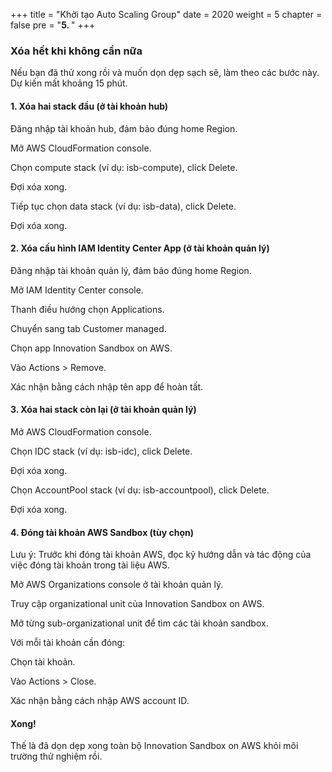 +++
title = "Khởi tạo Auto Scaling Group"
date = 2020
weight = 5
chapter = false
pre = "<b>5. </b>"
+++

### Xóa hết khi không cần nữa

Nếu bạn đã thử xong rồi và muốn dọn dẹp sạch sẽ, làm theo các bước này. Dự kiến mất khoảng 15 phút.

#### 1. Xóa hai stack đầu (ở tài khoản hub)

Đăng nhập tài khoản hub, đảm bảo đúng home Region.

Mở AWS CloudFormation console.

Chọn compute stack (ví dụ: isb-compute), click Delete.

Đợi xóa xong.

Tiếp tục chọn data stack (ví dụ: isb-data), click Delete.

Đợi xóa xong.

#### 2. Xóa cấu hình IAM Identity Center App (ở tài khoản quản lý)

Đăng nhập tài khoản quản lý, đảm bảo đúng home Region.

Mở IAM Identity Center console.

Thanh điều hướng chọn Applications.

Chuyển sang tab Customer managed.

Chọn app Innovation Sandbox on AWS.

Vào Actions > Remove.

Xác nhận bằng cách nhập tên app để hoàn tất.

#### 3. Xóa hai stack còn lại (ở tài khoản quản lý)

Mở AWS CloudFormation console.

Chọn IDC stack (ví dụ: isb-idc), click Delete.

Đợi xóa xong.

Chọn AccountPool stack (ví dụ: isb-accountpool), click Delete.

Đợi xóa xong.

#### 4. Đóng tài khoản AWS Sandbox (tùy chọn)

Lưu ý: Trước khi đóng tài khoản AWS, đọc kỹ hướng dẫn và tác động của việc đóng tài khoản trong tài liệu AWS.

Mở AWS Organizations console ở tài khoản quản lý.

Truy cập organizational unit của Innovation Sandbox on AWS.

Mở từng sub-organizational unit để tìm các tài khoản sandbox.

Với mỗi tài khoản cần đóng:

Chọn tài khoản.

Vào Actions > Close.

Xác nhận bằng cách nhập AWS account ID.

#### Xong!

Thế là đã dọn dẹp xong toàn bộ Innovation Sandbox on AWS khỏi môi trường thử nghiệm rồi.